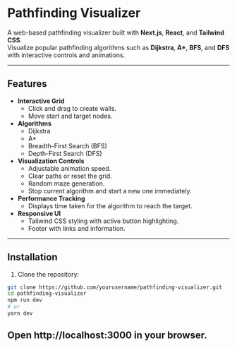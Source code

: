 # Pathfinding Visualizer

A web-based pathfinding visualizer built with **Next.js**, **React**, and **Tailwind CSS**.  
Visualize popular pathfinding algorithms such as **Dijkstra**, **A\***, **BFS**, and **DFS** with interactive controls and animations.

---

## Features

- **Interactive Grid**
  - Click and drag to create walls.
  - Move start and target nodes.
- **Algorithms**
  - Dijkstra
  - A*
  - Breadth-First Search (BFS)
  - Depth-First Search (DFS)
- **Visualization Controls**
  - Adjustable animation speed.
  - Clear paths or reset the grid.
  - Random maze generation.
  - Stop current algorithm and start a new one immediately.
- **Performance Tracking**
  - Displays time taken for the algorithm to reach the target.
- **Responsive UI**
  - Tailwind CSS styling with active button highlighting.
  - Footer with links and information.

---
## Installation

1. Clone the repository:

```bash
git clone https://github.com/yourusername/pathfinding-visualizer.git
cd pathfinding-visualizer
npm run dev
# or
yarn dev
```
## Open http://localhost:3000 in your browser.